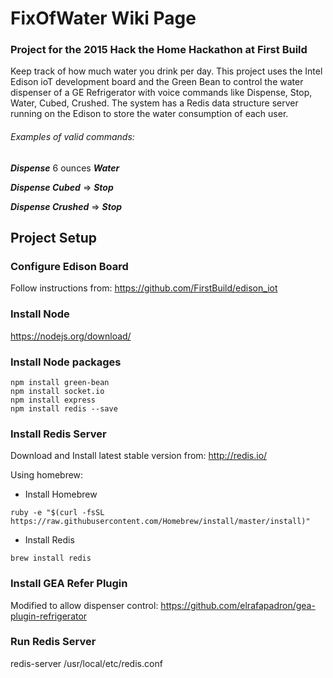 # FixOfWater Wiki Page
### Project for the 2015 Hack the Home Hackathon at First Build

Keep track of how much water you drink per day. This project uses the Intel Edison ioT
development board and the Green Bean to control the water dispenser of a GE Refrigerator
with voice commands like Dispense, Stop, Water, Cubed, Crushed. The system has a Redis
data structure server running on the Edison to store the water consumption of each user.


###### Examples of valid commands:

***Dispense*** 6 ounces ***Water***

***Dispense Cubed***   => ***Stop***

***Dispense Crushed***   => ***Stop***

## Project Setup

### Configure Edison Board
Follow instructions from: https://github.com/FirstBuild/edison_iot

### Install Node
https://nodejs.org/download/

### Install Node packages

```
npm install green-bean
npm install socket.io
npm install express
npm install redis --save
```

### Install Redis Server
Download and Install latest stable version from: http://redis.io/

Using homebrew:

- Install Homebrew
```
ruby -e "$(curl -fsSL https://raw.githubusercontent.com/Homebrew/install/master/install)"
```

- Install Redis
```
brew install redis
```

### Install GEA Refer Plugin
Modified to allow dispenser control: https://github.com/elrafapadron/gea-plugin-refrigerator

### Run Redis Server
redis-server /usr/local/etc/redis.conf
